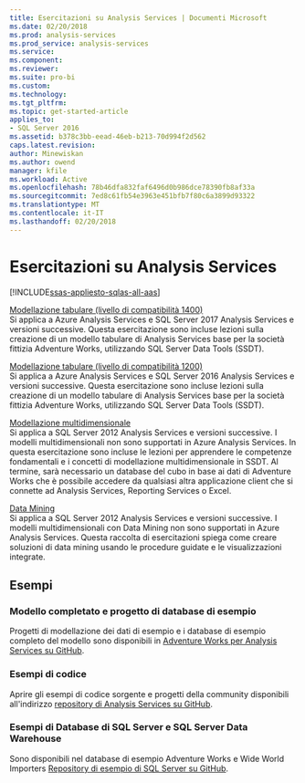 ```yaml
---
title: Esercitazioni su Analysis Services | Documenti Microsoft
ms.date: 02/20/2018
ms.prod: analysis-services
ms.prod_service: analysis-services
ms.service: 
ms.component: 
ms.reviewer: 
ms.suite: pro-bi
ms.custom: 
ms.technology: 
ms.tgt_pltfrm: 
ms.topic: get-started-article
applies_to:
- SQL Server 2016
ms.assetid: b378c3bb-eead-46eb-b213-70d994f2d562
caps.latest.revision: 
author: Minewiskan
ms.author: owend
manager: kfile
ms.workload: Active
ms.openlocfilehash: 78b46dfa832faf6496d0b986dce78390fb8af33a
ms.sourcegitcommit: 7ed8c61fb54e3963e451bfb7f80c6a3899d93322
ms.translationtype: MT
ms.contentlocale: it-IT
ms.lasthandoff: 02/20/2018
---
```

# <a name="analysis-services-tutorials"></a>Esercitazioni su Analysis Services
[!INCLUDE[ssas-appliesto-sqlas-all-aas](../includes/ssas-appliesto-sqlas-all-aas.md)]

[Modellazione tabulare (livello di compatibilità 1400)](tutorial-tabular-1400/as-adventure-works-tutorial.md)   
Si applica a Azure Analysis Services e SQL Server 2017 Analysis Services e versioni successive. Questa esercitazione sono incluse lezioni sulla creazione di un modello tabulare di Analysis Services base per la società fittizia Adventure Works, utilizzando SQL Server Data Tools (SSDT). 

[Modellazione tabulare (livello di compatibilità 1200)](../analysis-services/tabular-modeling-adventure-works-tutorial.md)  
Si applica a Azure Analysis Services e SQL Server 2016 Analysis Services e versioni successive. Questa esercitazione sono incluse lezioni sulla creazione di un modello tabulare di Analysis Services base per la società fittizia Adventure Works, utilizzando SQL Server Data Tools (SSDT).  
  
[Modellazione multidimensionale](../analysis-services/multidimensional-modeling-adventure-works-tutorial.md)  
Si applica a SQL Server 2012 Analysis Services e versioni successive. I modelli multidimensionali non sono supportati in Azure Analysis Services. In questa esercitazione sono incluse le lezioni per apprendere le competenze fondamentali e i concetti di modellazione multidimensionale in SSDT. Al termine, sarà necessario un database del cubo in base ai dati di Adventure Works che è possibile accedere da qualsiasi altra applicazione client che si connette ad Analysis Services, Reporting Services o Excel.  
  
[Data Mining](../analysis-services/data-mining-tutorials-analysis-services.md)  
Si applica a SQL Server 2012 Analysis Services e versioni successive. I modelli multidimensionali con Data Mining non sono supportati in Azure Analysis Services. Questa raccolta di esercitazioni spiega come creare soluzioni di data mining usando le procedure guidate e le visualizzazioni integrate.  
  
  
## <a name="samples"></a>Esempi 
### <a name="project-and-completed-model-database-samples"></a>Modello completato e progetto di database di esempio
Progetti di modellazione dei dati di esempio e i database di esempio completo del modello sono disponibili in [Adventure Works per Analysis Services su GitHub](https://github.com/Microsoft/sql-server-samples/releases/tag/adventureworks-analysis-services).

### <a name="code-samples"></a>Esempi di codice
Aprire gli esempi di codice sorgente e progetti della community disponibili all'indirizzo [repository di Analysis Services su GitHub](https://github.com/Microsoft/Analysis-Services).

### <a name="sql-server-database-and-sql-server-data-warehouse-samples"></a>Esempi di Database di SQL Server e SQL Server Data Warehouse  
Sono disponibili nel database di esempio Adventure Works e Wide World Importers [Repository di esempio di SQL Server su GitHub](https://github.com/Microsoft/sql-server-samples).
  
  
  
